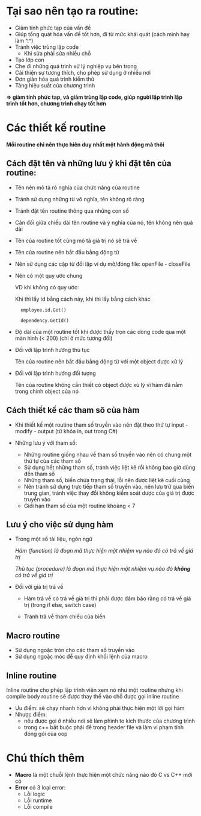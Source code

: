 # Tại sao nên tạo ra routine:
- Giảm tính phức tạp của vấn đề
- Giúp tổng quát hóa vấn đề tốt hơn, đi từ mức khái quát (cách mình hay làm ^.^)
- Tránh việc trùng lặp code
	+ Khi sửa phải sửa nhiều chỗ
- Tạo lớp con
- Che đi những quá trình xử lý nghiệp vụ bên trong
- Cải thiện sự tương thích, cho phép sử dụng ở nhiều nơi
- Đơn giản hóa quá trình kiểm thử
- Tăng hiệu suất của chương trình

**=> giảm tính phức tap, và giảm trùng lặp code, giúp người lập trình lập trình tốt hơn, chương trình chạy tốt hơn**

# Các thiết kế routine
**Mỗi routine chỉ nên thực hiên duy nhất một hành động mà thôi**

## Cách đặt tên và những lưu ý khi đặt tên của routine:
- Tên nên mô tả rõ nghĩa của chức năng của routine

- Tránh sử dụng những từ vô nghĩa, tên không rõ ràng

- Tránh đặt tên routine thông qua những con số

- Cân đối giữa chiều dài tên routine và ý nghĩa của nó, tên không nên quá dài

- Tên của routine tốt cũng mô tả giá trị nó sẽ trả về

- Tên của routine nên bắt đầu bằng động từ

- Nên sử dụng các cặp từ đối lập ví dụ mở/đóng file: openFile - closeFile

- Nên có một quy ước chung

	VD khi không có quy ước:
	
	Khi thì lấy id bằng cách này, khi thì lấy bằng cách khác

		employee.id.Get()
	
		dependency.GetId()

- Độ dài của một routine tốt khi được thấy trọn các dòng code qua một màn hình  (< 200) (chỉ ở mức tương đối)

- Đối với lập trình hướng thủ tục

	Tên của routine nên bắt đầu bằng động từ với một object được xử lý
- Đối với lập trình hướng đối tượng

	Tên của routine không cần thiết có object được xủ lý vì hàm đã nằm trong chính object của nó

## Cách thiết kế các tham sô của hàm
- Khi thiết kế một routine tham số truyền vào nên đặt theo thứ tự input - modify - output (từ khóa in, out trong C#)

- Những lưu ý với tham số:
	- Những routine giống nhau về tham số truyền vào nên có chung một thứ tự của các tham số
	- Sử dụng hết những tham số, tránh việc liệt kê rồi không bao giờ dùng đến tham số
	- Những tham số, biến chứa trạng thái, lỗi nên được liệt kê cuối cùng
	- Nên tránh sử dụng trực tiếp tham số truyền vào, nên lưu trữ qua biến trung gian, tránh việc thay đổi không kiểm soát dược của giá trị được truyền vào
	- Giới hạn tham số của một routine khoảng < 7

## Lưu ý cho việc sử dụng hàm
- Trong một số tài liệu, ngôn ngữ

	*Hàm (function) là đoạn mã thực hiện một nhiệm vụ nào đó có trả về giá trị*
	
	*Thủ tục (procedure) là đoạn mã thực hiện một nhiệm vụ nào đó **không** có trả về giá trị*

- Đối với giá trị trả về

	- Hàm trả về có trả về giá trị thì phải được đảm bảo rằng có trả về giá trị (trong if else, switch case)

	- Tránh trả về tham chiếu của biến

## Macro routine

- Sử dụng ngoặc tròn cho các tham số truyền vào
- Sử dụng ngoặc móc để quy định khối lệnh của macro

## Inline routine
Inline routine cho phép lập trình viên xem nó như một routine nhưng khi compile body routine sẽ được thay thế vào chỗ được gọi inline routine
- Ưu điểm: sẽ chạy nhanh hơn vì không phải thực hiện một lời gọi hàm
- Nhược điểm: 
	- nếu được gọi ở nhiều nơi sẽ làm phình to kích thước của chương trình
	- trong c++ bắt buộc phải để trong header file và làm vi phạm tính đóng gói của oop

# Chú thích thêm
- **Macro** là một chuỗi lệnh thực hiện một chức năng nào đó C vs C++ mới có
- **Error** có 3 loại error:
	* Lỗi logic
	* Lỗi runtime
	* Lỗi compile